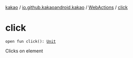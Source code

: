 [kakao](../../index.md) / [io.github.kakaoandroid.kakao](../index.md) / [WebActions](index.md) / [click](./click.md)

# click

`open fun click(): `[`Unit`](https://kotlinlang.org/api/latest/jvm/stdlib/kotlin/-unit/index.html)

Clicks on element

